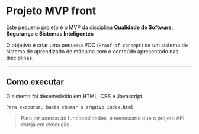 # Projeto MVP front

Este pequeno projeto é o MVP da disciplina **Qualidade de Software, Segurança e Sistemas Inteligentes**  

O objetivo é criar uma pequena POC (`Proof of consept`) de um sistema de sistema de aprendizado de máquina com o conteúdo apresentado nas disciplinas.

---
## Como executar 


O sistema foi desenvolvido em HTML, CSS e Javascript.

```
Para executar, basta chamar o arquivo index.html
```

> Para ter acesso as funcionalidades, é necessário que o projeto API esteja em execução.
